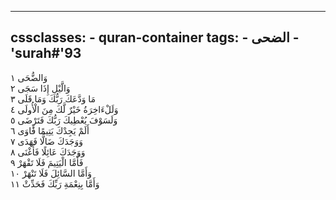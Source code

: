 
---
cssclasses:
    - quran-container
tags:
    - الضحى
    - 'surah#'93
---

وَالضُّحَى  ١<br>
وَالَّيْلِ إِذَا سَجَى  ٢<br>
مَا وَدَّعَكَ رَبُّكَ وَمَا قَلَى  ٣<br>
وَلَلْءَاخِرَةُ خَيْرٌ لَّكَ مِنَ الْأُولَى  ٤<br>
وَلَسَوْفَ يُعْطِيكَ رَبُّكَ فَتَرْضَى  ٥<br>
أَلَمْ يَجِدْكَ يَتِيمًا فََٔاوَى  ٦<br>
وَوَجَدَكَ ضَالًّا فَهَدَى  ٧<br>
وَوَجَدَكَ عَائِلًا فَأَغْنَى  ٨<br>
فَأَمَّا الْيَتِيمَ فَلَا تَقْهَرْ  ٩<br>
وَأَمَّا السَّائِلَ فَلَا تَنْهَرْ  ١۰<br>
وَأَمَّا بِنِعْمَةِ رَبِّكَ فَحَدِّثْ  ١١<br>
